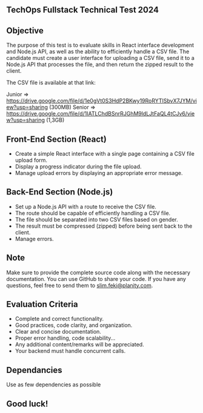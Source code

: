## TechOps Fullstack Technical Test 2024

## Objective

The purpose of this test is to evaluate skills in React interface development and Node.js API, as well as the ability to efficiently handle a CSV file. The candidate must create a user interface for uploading a CSV file, send it to a Node.js API that processes the file, and then return the zipped result to the client.

The CSV file is available at that link:

Junior => https://drive.google.com/file/d/1e0gVt0S3HdP2BKwy19RoRYTISbvX7JYM/view?usp=sharing (300MB)
Senior => https://drive.google.com/file/d/1IATLChdBSnrRJGhM9ldLJtFaQL4tCJv6/view?usp=sharing (1,3GB)

## Front-End Section (React)

- Create a simple React interface with a single page containing a CSV file upload form.
- Display a progress indicator during the file upload.
- Manage upload errors by displaying an appropriate error message.

## Back-End Section (Node.js)

- Set up a Node.js API with a route to receive the CSV file.
- The route should be capable of efficiently handling a CSV file.
- The file should be separated into two CSV files based on gender.
- The result must be compressed (zipped) before being sent back to the client.
- Manage errors.

## Note

Make sure to provide the complete source code along with the necessary documentation. You can use GitHub to share your code. If you have any questions, feel free to send them to slim.feki@planity.com.

## Evaluation Criteria

- Complete and correct functionality.
- Good practices, code clarity, and organization.
- Clear and concise documentation.
- Proper error handling, code scalability...
- Any additional content/remarks will be appreciated.
- Your backend must handle concurrent calls.

## Dependancies

Use as few dependencies as possible

## Good luck!
